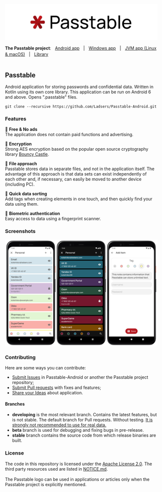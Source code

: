 ![cover](https://github.com/Ladsers/Passtable-Android/raw/master/.github/readme/github_readme_cover.png)

**The Passtable project**:ㅤ<ins>Android app</ins>ㅤ|ㅤ[Windows app](https://github.com/Ladsers/Passtable-for-Windows)ㅤ|ㅤ[JVM app (Linux & macOS)](https://github.com/Ladsers/Passtable-JVM)ㅤ|ㅤ[Library](https://github.com/Ladsers/Passtable-Lib)
</br></br>


## Passtable
Android application for storing passwords and confidential data. Written in Kotlin using its own core library. This application can be run on Android 6 and above. Opens ".passtable" files.

```
git clone --recursive https://github.com/Ladsers/Passtable-Android.git
```

### Features
🔸 **Free & No ads** </br>
The application does not contain paid functions and advertising.

🔸 **Encryption** </br>
Strong AES encryption based on the popular open source cryptography library [Bouncy Castle](https://www.bouncycastle.org/).

🔸 **File approach** </br>
Passtable stores data in separate files, and not in the application itself. The advantage of this approach is that data sets can exist independently of each other and, if necessary, can easily be moved to another device (including PC).

🔸 **Quick data sorting** </br>
Add tags when creating elements in one touch, and then quickly find your data using them.

🔸 **Biometric authentication** </br>
Easy access to data using a fingerprint scanner.

### Screenshots
![screenshot](https://github.com/Ladsers/Passtable-Android/raw/master/.github/readme/github_smartphone.png)

### Contributing
Here are some ways you can contribute:
+ [Submit Issues](https://github.com/Ladsers/Passtable-Android/issues/new/choose) in Passtable-Android or another the Passtable project repository;
+ [Submit Pull requests](https://github.com/Ladsers/Passtable-Android/pulls) with fixes and features;
+ [Share your Ideas](https://github.com/Ladsers/Passtable-Android/discussions/categories/ideas) about application.

#### Branches
+ **developing** is the most relevant branch. Contains the latest features, but is not stable. The default branch for Pull requests. Without testing. <ins>It is strongly not recommended to use for real data.</ins>
+ **beta** branch is used for debugging and fixing bugs in pre-release.
+ **stable** branch contains the source code from which release binaries are built.

### License
The code in this repository is licensed under the [Apache License 2.0](https://github.com/Ladsers/Passtable-Android/blob/master/LICENSE.md). The third party resources used are listed in [NOTICE.md](https://github.com/Ladsers/Passtable-Android/blob/master/NOTICE.md).
</br></br>
The Passtable logo can be used in applications or articles only when the Passtable project is explicitly mentioned.
